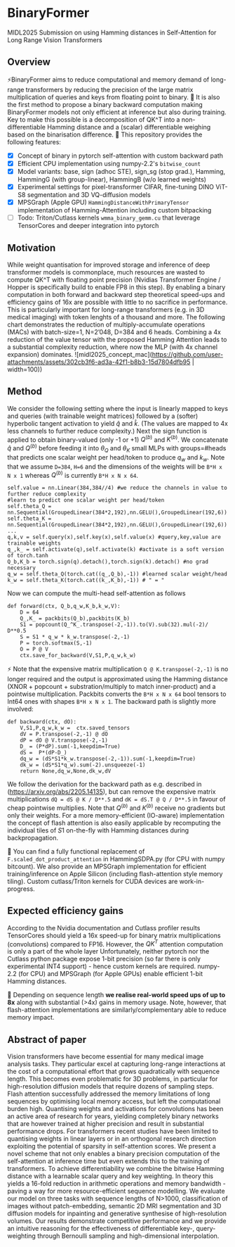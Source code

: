 # BinaryFormer
MIDL2025 Submission on using Hamming distances in Self-Attention for Long Range Vision Transformers

## Overview
⚡️BinaryFormer aims to reduce computational and memory demand of long-range transformers by reducing the precision of the large matrix multiplication of queries and keys from floating point to binary. 
🚀 It is also the first method to propose a binary backward computation making BinaryFormer models not only efficient at inference but also during training. Key to make this possible is a decomposition of QK^T into a non-differentiable Hamming distance and a (scalar) differentiable weighing based on the binarisation difference. 
🎉 This repository provides the following features:
- [x] Concept of binary in pytorch self-attention with custom backward path
- [x] Efficient CPU implementation using numpy-2.2's ``bitwise_count``  
- [x] Model variants: base, sign (adhoc STE), sign_sg (stop grad.), Hamming, HammingG (with group-linear), HammingB (w/o learned weights)
- [x] Experimental settings for pixel-transformer CIFAR, fine-tuning DINO ViT-S8 segmentation and 3D VQ-diffusion models 
- [x] MPSGraph (Apple GPU) ``HammingDistanceWithPrimaryTensor`` implementation of Hamming-Attention including custom bitpacking
- [ ] Todo: Triton/Cutlass kernels ``wmma_binary_gemm.cu`` that leverage TensorCores and deeper integration into pytorch

## Motivation
While weight quantisation for improved storage and inference of deep transformer models is commonplace, much resources are wasted to compute QK^T with floating point precision (Nvidias Transformer Engine / Hopper is specifically build to enable FP8 in this step). By enabling a binary computation in both forward and backward step theoretical speed-ups and efficiency gains of 16x are possible with little to no sacrifice in performance. This is particularly important for long-range transformers (e.g. in 3D medical imaging) with token lenghts of a thousand and more. The following chart demonstrates the reduction of multiply-accumulate operations (MACs) with batch-size=1, N=2’048, D=384 and 6 heads. Combining a 4x reduction of the value tensor with the proposed Hamming Attention leads to a substantial complexity reduction, where now the MLP (with 4x channel expansion) dominates.
![midl2025_concept_mac](https://github.com/user-attachments/assets/302cb3f6-ad3a-42f1-b8b3-15d7804dfb95 | width=100))

## Method
We consider the following setting where the input is linearly mapped to keys and queries (with trainable weight matrices) followed by a (softer) hyperbolic tangent activation to yield $\hat{q}$ and $\hat{k}$. (The values are mapped to 4x less channels to further reduce complexity.) Next the sign function is applied to obtain binary-valued (only -1 or +1) $Q^{(b)}$ and $K^{(b)}$. We concatenate $\hat{q}$ and $Q^{(b)}$ before feeding it into $\theta_Q$ and $\theta_K$ small MLPs with groups=#heads that predicts one scalar weight per head/token to produce $q_w$ and $k_w$. Note that we assume ``D=384``, ``H=6`` and the dimensions of the weights will be ``B*H x N x 1`` whereas $Q^{(b)}$ is currently ``B*H x N x 64``.   
```
self.value = nn.Linear(384,384//4) #we reduce the channels in value to further reduce complexity
#learn to predict one scalar weight per head/token
self.theta_Q = nn.Sequential(GroupedLinear(384*2,192),nn.GELU(),GroupedLinear(192,6)) 
self.theta_K = nn.Sequential(GroupedLinear(384*2,192),nn.GELU(),GroupedLinear(192,6))
...
q,k,v = self.query(x),self.key(x),self.value(x) #query,key,value are trainable weights
q_,k_ = self.activate(q),self.activate(k) #activate is a soft version of torch.tanh
Q_b,K_b = torch.sign(q).detach(),torch.sign(k).detach() #no grad necessary
q_w = self.theta_Q(torch.cat((q_,Q_b),-1)) #learned scalar weight/head
k_w = self.theta_K(torch.cat((k_,K_b),-1)) # " = "
```
Now we can compute the multi-head self-attention as follows
```
def forward(ctx, Q_b,q_w,K_b,k_w,V):
    D = 64
    Q_,K_ = packbits(Q_b),packbits(K_b)
    S1 = popcount(Q_^K_.transpose(-2,-1)).to(V).sub(32).mul(-2)/ D**0.5
    S = S1 * q_w * k_w.transpose(-2,-1)
    P = torch.softmax(S,-1)
    O = P @ V
    ctx.save_for_backward(V,S1,P,q_w,k_w)
```
⚡️ Note that the expensive matrix multiplication ``Q @ K.transpose(-2,-1)`` is no longer required and the output is approximated using the Hamming distance (XNOR + popcount + substration/multiply to match inner-product) and a pointwise multiplication. Packbits converts the ``B*H x N x 64`` bool tensors to Int64 ones with shapes ``B*H x N x 1``. The backward path is slightly more involved:
```
def backward(ctx, dO):
    V,S1,P,q_w,k_w =  ctx.saved_tensors
    dV = P.transpose(-2,-1) @ dO
    dP = dO @ V.transpose(-2,-1)
    D_ = (P*dP).sum(-1,keepdim=True)
    dS =  P*(dP-D_)
    dq_w = (dS*S1*k_w.transpose(-2,-1)).sum(-1,keepdim=True)
    dk_w = (dS*S1*q_w).sum(-2).unsqueeze(-1)
    return None,dq_w,None,dk_w,dV
```
We follow the derivation for the backward path as e.g. described in (https://arxiv.org/abs/2205.14135), but can remove the expensive matrix multiplications ``dQ = dS @ K / D**.5`` and ``dK = dS.T @ Q / D**.5`` in favour of cheap pointwise multiplies. Note that $Q^{(b)}$ and $K^{(b)}$ receive no gradients but only their weights. For a more memory-efficient (IO-aware) implementation the concept of flash attention is also easily applicable by recomputing the individual tiles of $S1$ on-the-fly with Hamming distances during backpropagation. 

🎉 You can find a fully functional replacement of ``F.scaled_dot_product_attention`` in HammingSDPA.py (for CPU with numpy bitcount). We also provide an MPSGraph implementation for efficient training/inference on Apple Silicon (including flash-attention style memory tiling). Custom cutlass/Triton kernels for CUDA devices are work-in-progress.

## Expected efficiency gains
According to the Nvidia documentation and Cutlass profiler results TensorCores should yield a 16x speed-up for binary matrix multiplications (convolutions) compared to FP16. However, the $QK^T$ attention computation is only a part of the whole layer  Unfortunately, neither pytorch nor the Cutlass python package expose 1-bit precision (so far there is only experimental INT4 support) - hence custom kernels are required. numpy-2.2 (for CPU) and MPSGraph (for Apple GPUs) enable efficient 1-bit Hamming distances. 

🚀 Depending on sequence length **we realise real-world speed ups of up to 8x** along with substantial (>4x) gains in memory usage. Note, however, that flash-attention implementations are similarly/complementary able to reduce memory impact.  



## Abstract of paper

Vision transformers have become essential for many medical image analysis tasks. They particular excel at capturing long-range interactions at the cost of a computational effort that grows quadratically with sequence length. This becomes even problematic for 3D problems, in particular for high-resolution diffusion models that require dozens of sampling steps. Flash attention successfully addressed the memory limitations of long sequences by optimising local memory access, but left the computational burden high. Quantising weights and activations for convolutions has been an active area of research for years, yielding completely binary networks that are however trained at higher precision and result in substantial performance drops. For transformers recent studies have been limited to quantising weights in linear layers or in an orthogonal research direction exploiting the potential of sparsity in self-attention scores. We present a novel scheme that not only enables a binary precision computation of the self-attention at inference time but even extends this to the training of transformers. To achieve differentiability we combine the bitwise Hamming distance with a learnable scalar query and key weighting. In theory this yields a 16-fold reduction in arithmetic operations and memory bandwidth - paving a way for more resource-efficient sequence modelling. We evaluate our model on three tasks with sequence lengths of N$>$1000, classification of images without patch-embedding, semantic 2D MRI segmentation and 3D diffusion models for inpainting and generative synthesise of high-resolution volumes. Our results demonstrate competitive performance and we provide an intuitive reasoning for the effectiveness of differentiable key-, query- weighting through Bernoulli sampling and high-dimensional interpolation.
